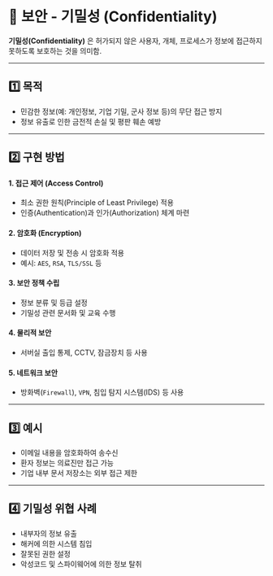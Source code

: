 # 🔐 보안 - 기밀성 (Confidentiality)

**기밀성(Confidentiality)** 은 허가되지 않은 사용자, 개체, 프로세스가 정보에 접근하지 못하도록 보호하는 것을 의미함.

---

## 1️⃣ 목적
- 민감한 정보(예: 개인정보, 기업 기밀, 군사 정보 등)의 무단 접근 방지
- 정보 유출로 인한 금전적 손실 및 평판 훼손 예방

---

## 2️⃣ 구현 방법

#### 1. 접근 제어 (Access Control)
- 최소 권한 원칙(Principle of Least Privilege) 적용
- 인증(Authentication)과 인가(Authorization) 체계 마련

#### 2. 암호화 (Encryption)
- 데이터 저장 및 전송 시 암호화 적용
- 예시: `AES`, `RSA`, `TLS/SSL` 등

#### 3. 보안 정책 수립
- 정보 분류 및 등급 설정
- 기밀성 관련 문서화 및 교육 수행

#### 4. 물리적 보안
- 서버실 출입 통제, CCTV, 잠금장치 등 사용

#### 5. 네트워크 보안
- 방화벽(`Firewall`), `VPN`, 침입 탐지 시스템(IDS) 등 사용

---

## 3️⃣ 예시

- 이메일 내용을 암호화하여 송수신
- 환자 정보는 의료진만 접근 가능
- 기업 내부 문서 저장소는 외부 접근 제한

---

## 4️⃣ 기밀성 위협 사례

- 내부자의 정보 유출
- 해커에 의한 시스템 침입
- 잘못된 권한 설정
- 악성코드 및 스파이웨어에 의한 정보 탈취
